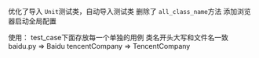 优化了导入 `Unit`测试类，自动导入测试类
删除了 `all_class_name`方法
添加浏览器启动全局配置

使用：
test_case下面存放每一个单独的用例
类名开头大写和文件名一致
baidu.py => Baidu
tencentCompany => TencentCompany
